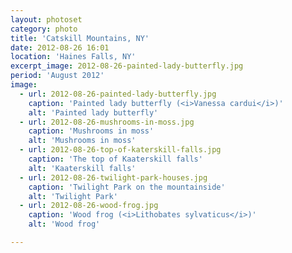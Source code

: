 ```yaml
---
layout: photoset
category: photo
title: 'Catskill Mountains, NY'
date: 2012-08-26 16:01
location: 'Haines Falls, NY'
excerpt_image: 2012-08-26-painted-lady-butterfly.jpg
period: 'August 2012'
image:
  - url: 2012-08-26-painted-lady-butterfly.jpg
    caption: 'Painted lady butterfly (<i>Vanessa cardui</i>)'
    alt: 'Painted lady butterfly'
  - url: 2012-08-26-mushrooms-in-moss.jpg
    caption: 'Mushrooms in moss'
    alt: 'Mushrooms in moss'
  - url: 2012-08-26-top-of-katerskill-falls.jpg
    caption: 'The top of Kaaterskill falls'
    alt: 'Kaaterskill falls'
  - url: 2012-08-26-twilight-park-houses.jpg
    caption: 'Twilight Park on the mountainside'
    alt: 'Twilight Park'
  - url: 2012-08-26-wood-frog.jpg
    caption: 'Wood frog (<i>Lithobates sylvaticus</i>)'
    alt: 'Wood frog'

---
```



